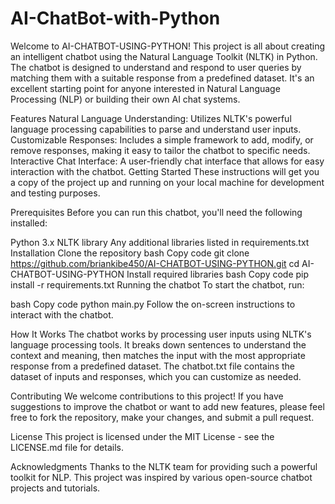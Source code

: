 # AI-ChatBot-with-Python
Welcome to AI-CHATBOT-USING-PYTHON! This project is all about creating an intelligent chatbot using the Natural Language Toolkit (NLTK) in Python. The chatbot is designed to understand and respond to user queries by matching them with a suitable response from a predefined dataset. It's an excellent starting point for anyone interested in Natural Language Processing (NLP) or building their own AI chat systems.

Features
Natural Language Understanding: Utilizes NLTK's powerful language processing capabilities to parse and understand user inputs.
Customizable Responses: Includes a simple framework to add, modify, or remove responses, making it easy to tailor the chatbot to specific needs.
Interactive Chat Interface: A user-friendly chat interface that allows for easy interaction with the chatbot.
Getting Started
These instructions will get you a copy of the project up and running on your local machine for development and testing purposes.

Prerequisites
Before you can run this chatbot, you'll need the following installed:

Python 3.x
NLTK library
Any additional libraries listed in requirements.txt
Installation
Clone the repository
bash
Copy code
git clone https://github.com/briankibe450/AI-CHATBOT-USING-PYTHON.git
cd AI-CHATBOT-USING-PYTHON
Install required libraries
bash
Copy code
pip install -r requirements.txt
Running the chatbot
To start the chatbot, run:

bash
Copy code
python main.py
Follow the on-screen instructions to interact with the chatbot.

How It Works
The chatbot works by processing user inputs using NLTK's language processing tools. It breaks down sentences to understand the context and meaning, then matches the input with the most appropriate response from a predefined dataset. The chatbot.txt file contains the dataset of inputs and responses, which you can customize as needed.

Contributing
We welcome contributions to this project! If you have suggestions to improve the chatbot or want to add new features, please feel free to fork the repository, make your changes, and submit a pull request.

License
This project is licensed under the MIT License - see the LICENSE.md file for details.

Acknowledgments
Thanks to the NLTK team for providing such a powerful toolkit for NLP.
This project was inspired by various open-source chatbot projects and tutorials.
